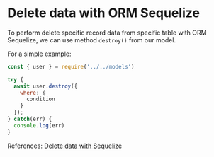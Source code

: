 # Delete data with ORM Sequelize

To perform delete specific record data from specific table with ORM Sequelize, we can use method `destroy()` from our model.

For a simple example:  
```javascript
const { user } = require('../../models')

try {
  await user.destroy({
    where: {
      condition
    }
  });
} catch(err) {
  console.log(err)
}
```  

References: [Delete data with Sequelize](https://sequelize.org/master/manual/model-querying-basics.html#simple-delete-queries)
